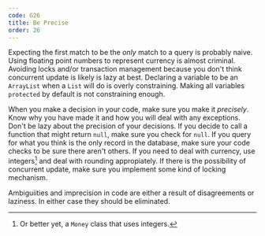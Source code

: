 ```yaml
---
code: G26
title: Be Precise
order: 26
---
```

Expecting the first match to be the *only* match to a query is probably naive.
Using floating point numbers to represent currency is almost criminal.
Avoiding locks and/or transaction management because you don't think concurrent update is likely is lazy at best.
Declaring a variable to be an `ArrayList` when a `List` will do is overly constraining.
Making all variables `protected` by default is not constraining enough.

When you make a decision in your code, make sure you make it *precisely*.
Know why you have made it and how you will deal with any exceptions.
Don't be lazy about the precision of your decisions.
If you decide to call a function that might return `null`, make sure you check for `null`.
If you query for what you think is the only record in the database, make sure your code checks to be sure there aren't others.
If you need to deal with currency, use integers[^11] and deal with rounding appropiately.
If there is the possibility of concurrent update, make sure you implement some kind of locking mechanism.

Ambiguiities and imprecision in code are either a result of disagreements or laziness.
In either case they should be eliminated.

[^11]: Or better yet, a `Money` class that uses integers.